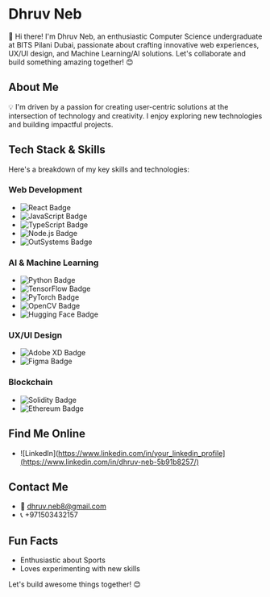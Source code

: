 # Dhruv Neb

👋 Hi there! I'm Dhruv Neb, an enthusiastic Computer Science undergraduate at BITS Pilani Dubai, passionate about crafting innovative web experiences, UX/UI design, and Machine Learning/AI solutions. Let's collaborate and build something amazing together! 😊


## About Me

💡 I'm driven by a passion for creating user-centric solutions at the intersection of technology and creativity. I enjoy exploring new technologies and building impactful projects.

## Tech Stack & Skills

Here's a breakdown of my key skills and technologies:

### Web Development

* ![React Badge](https://img.shields.io/badge/React-61DAFB?style=for-the-badge&logo=react&logoColor=black)
* ![JavaScript Badge](https://img.shields.io/badge/JavaScript-F7DF1E?style=for-the-badge&logo=javascript&logoColor=black)
* ![TypeScript Badge](https://img.shields.io/badge/TypeScript-3178C2?style=for-the-badge&logo=typescript&logoColor=white)
* ![Node.js Badge](https://img.shields.io/badge/Node.js-339933?style=for-the-badge&logo=node.js&logoColor=white)
* ![OutSystems Badge](https://img.shields.io/badge/OutSystems-13AED6?style=for-the-badge&logo=outsystems&logoColor=white)

### AI & Machine Learning

* ![Python Badge](https://img.shields.io/badge/Python-FFD43B?style=for-the-badge&logo=python&logoColor=black)
* ![TensorFlow Badge](https://img.shields.io/badge/TensorFlow-FF6F00?style=for-the-badge&logo=tensorflow&logoColor=white)
* ![PyTorch Badge](https://img.shields.io/badge/PyTorch-EE4C2C?style=for-the-badge&logo=pytorch&logoColor=white)
* ![OpenCV Badge](https://img.shields.io/badge/OpenCV-5C3EE8?style=for-the-badge&logo=opencv&logoColor=white)
* ![Hugging Face Badge](https://img.shields.io/badge/Hugging%20Face-F2B931?style=for-the-badge&logo=huggingface&logoColor=black)

### UX/UI Design

* ![Adobe XD Badge](https://img.shields.io/badge/Adobe%20XD-FF61F6?style=for-the-badge&logo=adobe-xd&logoColor=white)
* ![Figma Badge](https://img.shields.io/badge/Figma-F24E1E?style=for-the-badge&logo=figma&logoColor=white)

### Blockchain

* ![Solidity Badge](https://img.shields.io/badge/Solidity-FFFFFF?style=for-the-badge&logo=solidity&logoColor=black)
* ![Ethereum Badge](https://img.shields.io/badge/Ethereum-3C3C3D?style=for-the-badge&logo=ethereum&logoColor=white)


## Find Me Online

* ![LinkedIn](https://www.linkedin.com/in/your_linkedin_profile](https://www.linkedin.com/in/dhruv-neb-5b91b8257/)

## Contact Me

* 📧 dhruv.neb8@gmail.com
* 📞 +971503432157

## Fun Facts

* Enthusiastic about Sports 
* Loves experimenting with new skills

Let's build awesome things together! 😊
